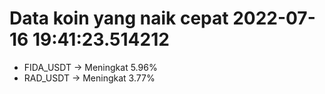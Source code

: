 # Data koin yang naik cepat 2022-07-16 19:41:23.514212

* FIDA_USDT -> Meningkat 5.96%
* RAD_USDT -> Meningkat 3.77%
